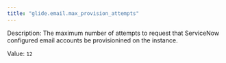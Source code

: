 ```yaml
---
title: "glide.email.max_provision_attempts"
---
```


Description: The maximum number of attempts to request that ServiceNow configured email accounts be provisionined on the instance. 

Value: `12`